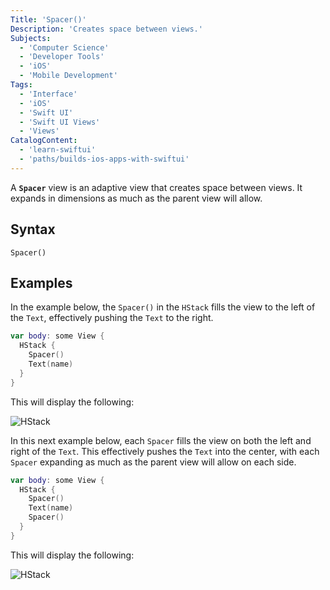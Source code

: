 ```yaml
---
Title: 'Spacer()'
Description: 'Creates space between views.'
Subjects:
  - 'Computer Science'
  - 'Developer Tools'
  - 'iOS'
  - 'Mobile Development'
Tags:
  - 'Interface'
  - 'iOS'
  - 'Swift UI'
  - 'Swift UI Views'
  - 'Views'
CatalogContent:
  - 'learn-swiftui'
  - 'paths/builds-ios-apps-with-swiftui'
---
```


A **`Spacer`** view is an adaptive view that creates space between views. It expands in dimensions as much as the parent view will allow.

## Syntax

```pseudo
Spacer()
```

## Examples

In the example below, the `Spacer()` in the `HStack` fills the view to the left of the `Text`, effectively pushing the `Text` to the right.

```swift
var body: some View {
  HStack {
  	Spacer()
  	Text(name)
  }
}
```

This will display the following:

![HStack](https://raw.githubusercontent.com/Codecademy/docs/main/media/swiftui-spacer-left.png)

In this next example below, each `Spacer` fills the view on both the left and right of the `Text`. This effectively pushes the `Text` into the center, with each `Spacer` expanding as much as the parent view will allow on each side.

```swift
var body: some View {
  HStack {
  	Spacer()
  	Text(name)
  	Spacer()
  }
}
```

This will display the following:

![HStack](https://raw.githubusercontent.com/Codecademy/docs/main/media/swiftui-spacer-left-and-right.png)

